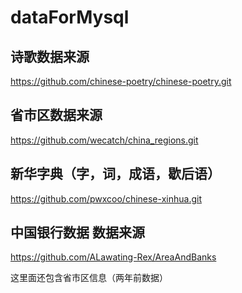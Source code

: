 # dataForMysql

## 诗歌数据来源
https://github.com/chinese-poetry/chinese-poetry.git

## 省市区数据来源
https://github.com/wecatch/china_regions.git

## 新华字典（字，词，成语，歇后语）
https://github.com/pwxcoo/chinese-xinhua.git

## 中国银行数据 数据来源
https://github.com/ALawating-Rex/AreaAndBanks

这里面还包含省市区信息（两年前数据）